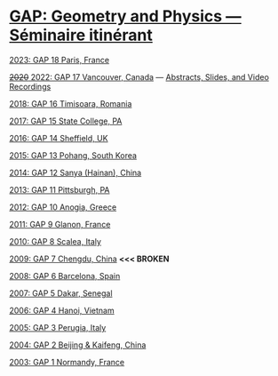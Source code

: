 # [GAP: Geometry and Physics — Séminaire itinérant](http://www.geometryandphysics.org/)

[2023: GAP 18 Paris, France](gap2023.html)

<!-- (https://sites.google.com/view/gapxviiiparis/) --->

[~~2020~~ 2022: GAP 17 Vancouver, Canada](https://sites.google.com/view/gap-xvii-vancouver/) — [Abstracts, Slides, and Video Recordings](gap2022abstracts.html)

[2018: GAP 16 Timisoara, Romania](https://sites.google.com/view/gapseminaireitinerant/gap-xvi/gap-xvi-timi%C8%99oara)

[2017: GAP 15 State College, PA](https://sites.google.com/view/gapseminaireitinerant/gap-xv/gap-xv-state-college)

[2016: GAP 14 Sheffield, UK](https://sites.google.com/view/gapseminaireitinerant/gap-xiv/gap-xiv-sheffield)

[2015: GAP 13 Pohang, South Korea](https://cgp.ibs.re.kr/conferences/gapxiii/)

[2014: GAP 12 Sanya (Hainan), China](https://sites.google.com/view/gapseminaireitinerant/gap-xii/gap-xii-sanya)

[2013: GAP 11 Pittsburgh, PA](https://sites.google.com/view/gapseminaireitinerant/gapxi/gap-xi-pittsburgh)

[2012: GAP 10 Anogia, Greece](http://scholar.uoa.gr/iandroul/geometry-and-physics-2012-anogia-crete)

[2011: GAP 9 Glanon, France](https://www.math.univ-paris13.fr/~ginot/GLANON/index.php.htm)

[2010: GAP 8 Scalea, Italy](https://www.lpthe.jussieu.fr/~dito/gap8)

[2009: GAP 7 Chengdu, China](gap7.html) **<<< BROKEN**

[2008: GAP 6 Barcelona, Spain](GAPVI/index.html)

[2007: GAP 5 Dakar, Senegal](https://personal.psu.edu/auw4/GAP5.html)

[2006: GAP 4 Hanoi, Vietnam](http://gap.zetamu.net/)

[2005: GAP 3 Perugia, Italy](https://www.dipmat.unipg.it/~ciccoli/GAPIII/)

[2004: GAP 2 Beijing & Kaifeng, China](http://smichea.free.fr/GAP2/)

[2003: GAP 1 Normandy, France](https://www.dipmat.unipg.it/~ciccoli/GAPIII/GAP1.html)

